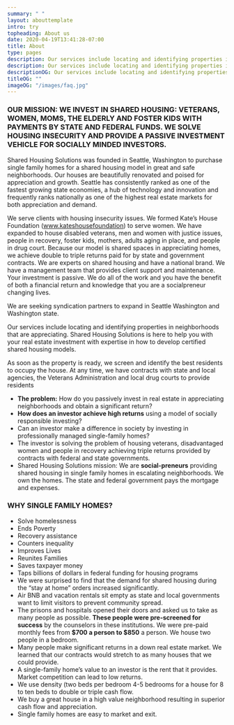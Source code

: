 ```yaml
---
summary: " "
layout: abouttemplate
intro: try
topheading: About us
date: 2020-04-19T13:41:28-07:00
title: About
type: pages
description: Our services include locating and identifying properties in neighborhoods that are undervalued but stable. We work with investors from Washington and the US and help them locate prime properties that will start or grow their real estate portfolios.
description: Our services include locating and identifying properties in neighborhoods that are undervalued but stable. We work with investors from Washington and the US and help them locate prime properties that will start or grow their real estate portfolios.
descriptionOG: Our services include locating and identifying properties in neighborhoods that are undervalued but stable. We work with investors from Washington and the US and help them locate prime properties that will start or grow their real estate portfolios.
titleOG: ""
imageOG: "/images/faq.jpg"
---
```

### OUR MISSION: WE INVEST IN SHARED HOUSING: VETERANS, WOMEN, MOMS, THE ELDERLY AND FOSTER KIDS WITH PAYMENTS BY STATE AND FEDERAL FUNDS. WE SOLVE HOUSING INSECURITY AND PROVIDE A PASSIVE INVESTMENT VEHICLE FOR SOCIALLY MINDED INVESTORS.

Shared Housing Solutions was founded in Seattle, Washington to purchase single family homes for a shared housing model in great and safe neighborhoods.  Our houses are beautifully renovated and poised for appreciation and growth.   Seattle has consistently ranked as one of the fastest growing state economies, a hub of technology and innovation and frequently ranks nationally as one of the highest real estate markets for both appreciation and demand.

We serve clients  with housing insecurity issues.  We formed Kate’s House Foundation (www.kateshousefoundation) to serve women.   We have expanded to house disabled veterans, men and women with justice issues, people in recovery, foster kids, mothers, adults aging in place, and people in drug court.    Because our model is shared spaces in appreciating homes, we achieve double to triple returns paid for by state and government contracts.  We are experts on shared housing and have a national brand.  We have a management team that provides client support and maintenance.  Your investment is passive.    We do all of the work and you have the benefit of both a financial return and knowledge that you are a socialpreneur changing lives.

We are seeking syndication partners to expand in Seattle Washington and Washington state.

Our services include locating and identifying properties in neighborhoods that are appreciating.  Shared Housing Solutions is here to help you with your real estate investment with expertise in how to develop certified shared housing models.

As soon as the property is ready, we screen and identify the best residents to occupy the house.    At any time, we have contracts with state and local agencies, the Veterans Administration and local drug courts to provide residents

* **The problem:**  How do you passively invest in real estate in appreciating neighborhoods and obtain a significant return?  
* **How does an investor achieve high returns** using a model of socially responsible investing?
* Can an investor make a difference in society by investing in professionally managed single-family homes?
* The investor is solving the problem of housing veterans, disadvantaged women and people in recovery achieving triple returns provided by contracts with federal and state governments.
* Shared Housing Solutions mission:   We are **social-preneurs** providing shared housing in single family homes in escalating neighborhoods.  We own the homes.   The state and federal government pays the mortgage and expenses.



### WHY SINGLE FAMILY HOMES?

* Solve homelessness
* Ends Poverty
* Recovery assistance
* Counters inequality
* Improves Lives
* Reunites Families
* Saves taxpayer money
* Taps billions of dollars in federal funding for housing programs
* We were surprised to find that the demand for shared housing during the “stay at home” orders increased significantly.
* Air BNB and vacation rentals sit empty as state and local governments want to limit visitors to prevent community spread.
* The prisons and hospitals opened their doors and asked us to take as many people as possible. **These people were pre-screened for success** by the counselors in these institutions. We were pre-paid monthly fees from **$700 a person to $850** a person. We house two people in a bedroom.
* Many people make significant returns in a down real estate market. We learned that our contracts would stretch to as many houses that we could provide.
* A single-family home’s value to an investor is the rent that it provides. Market competition can lead to low returns.
* We use density (two beds per bedroom 4-5 bedrooms for a house for 8 to ten beds to double or triple cash flow.
* We buy a great house in a high value neighborhood resulting in superior cash flow and appreciation.
* Single family homes are easy to market and exit.
